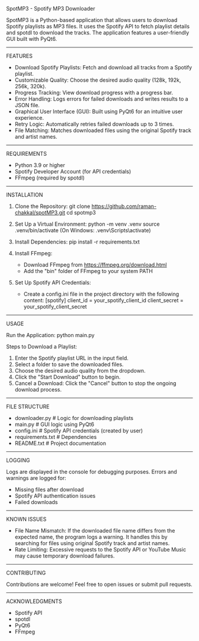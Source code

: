 SpotMP3 - Spotify MP3 Downloader

SpotMP3 is a Python-based application that allows users to download Spotify playlists as MP3 files. It uses the Spotify API to fetch playlist details and spotdl to download the tracks. The application features a user-friendly GUI built with PyQt6.

------------------------------------------------------------

FEATURES

- Download Spotify Playlists: Fetch and download all tracks from a Spotify playlist.
- Customizable Quality: Choose the desired audio quality (128k, 192k, 256k, 320k).
- Progress Tracking: View download progress with a progress bar.
- Error Handling: Logs errors for failed downloads and writes results to a JSON file.
- Graphical User Interface (GUI): Built using PyQt6 for an intuitive user experience.
- Retry Logic: Automatically retries failed downloads up to 3 times.
- File Matching: Matches downloaded files using the original Spotify track and artist names.

------------------------------------------------------------

REQUIREMENTS

- Python 3.9 or higher
- Spotify Developer Account (for API credentials)
- FFmpeg (required by spotdl)

------------------------------------------------------------

INSTALLATION

1. Clone the Repository:
   git clone https://github.com/raman-chakkal/spotMP3.git
   cd spotmp3

2. Set Up a Virtual Environment:
   python -m venv .venv
   source .venv/bin/activate        (On Windows: .venv\Scripts\activate)

3. Install Dependencies:
   pip install -r requirements.txt

4. Install FFmpeg:
   - Download FFmpeg from https://ffmpeg.org/download.html
   - Add the "bin" folder of FFmpeg to your system PATH

5. Set Up Spotify API Credentials:
   - Create a config.ini file in the project directory with the following content:
     [spotify]
     client_id = your_spotify_client_id
     client_secret = your_spotify_client_secret

------------------------------------------------------------

USAGE

Run the Application:
   python main.py

Steps to Download a Playlist:
1. Enter the Spotify playlist URL in the input field.
2. Select a folder to save the downloaded files.
3. Choose the desired audio quality from the dropdown.
4. Click the "Start Download" button to begin.
5. Cancel a Download: Click the "Cancel" button to stop the ongoing download process.

------------------------------------------------------------

FILE STRUCTURE

- downloader.py         # Logic for downloading playlists
- main.py               # GUI logic using PyQt6
- config.ini            # Spotify API credentials (created by user)
- requirements.txt      # Dependencies
- README.txt            # Project documentation

------------------------------------------------------------

LOGGING

Logs are displayed in the console for debugging purposes. Errors and warnings are logged for:
- Missing files after download
- Spotify API authentication issues
- Failed downloads

------------------------------------------------------------

KNOWN ISSUES

- File Name Mismatch: If the downloaded file name differs from the expected name, the program logs a warning. It handles this by searching for files using original Spotify track and artist names.
- Rate Limiting: Excessive requests to the Spotify API or YouTube Music may cause temporary download failures.

------------------------------------------------------------

CONTRIBUTING

Contributions are welcome! Feel free to open issues or submit pull requests.

------------------------------------------------------------

ACKNOWLEDGMENTS

- Spotify API
- spotdl
- PyQt6
- FFmpeg

